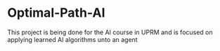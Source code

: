 # Optimal-Path-AI
This project is being done for the AI course in UPRM and is focused on applying learned AI algorithms unto an agent
